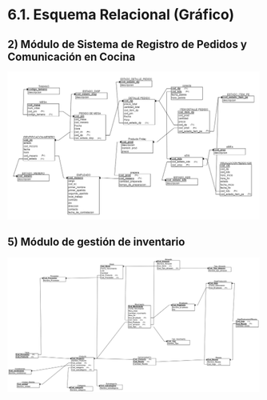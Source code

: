 # 6.1. Esquema Relacional (Gráfico)

## 2) Módulo de Sistema de Registro de Pedidos y Comunicación en Cocina

![Esquema_relacional](../Esquema%20relacional/LO_modulo%202.png)

## 5) Módulo de gestión de inventario

![Esquema_relacional](../Esquema%20relacional/RelacionalInventario.png)
